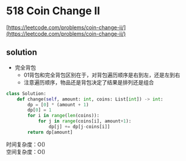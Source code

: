 # 518 Coin Change II
[https://leetcode.com/problems/coin-change-ii/](https://leetcode.com/problems/coin-change-ii/)


## solution

- 完全背包
  - 01背包和完全背包区别在于，对背包遍历顺序是右到左，还是左到右
  - 注意遍历顺序，物品还是背包决定了结果是排列还是组合

```python
class Solution:
    def change(self, amount: int, coins: List[int]) -> int:
        dp = [0] * (amount + 1)
        dp[0] = 1
        for i in range(len(coins)):
            for j in range(coins[i], amount+1):
                dp[j] += dp[j-coins[i]]
        return dp[amount]
```
时间复杂度：O() <br>
空间复杂度：O()
